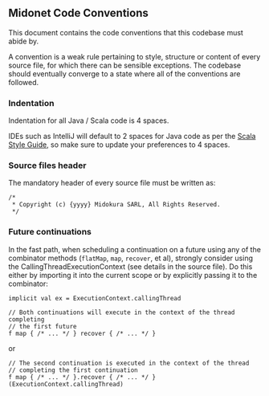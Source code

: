 ## Midonet Code Conventions

This document contains the code conventions that this codebase must abide by.

A convention is a weak rule pertaining to style, structure or content of every
source file, for which there can be sensible exceptions. The codebase should
eventually converge to a state where all of the conventions are followed.

### Indentation

Indentation for all Java / Scala code is 4 spaces.

IDEs such as IntelliJ will default to 2 spaces for Java code as per the
[Scala Style Guide](http://docs.scala-lang.org/style/indentation.html), so
make sure to update your preferences to 4 spaces.

### Source files header

The mandatory header of every source file must be written as:

    /*
     * Copyright (c) {yyyy} Midokura SARL, All Rights Reserved.
     */

### Future continuations

In the fast path, when scheduling a continuation on a future using any of the
combinator methods (`flatMap`, `map`, `recover`, et al), strongly consider
using the CallingThreadExecutionContext (see details in the source file). Do
this either by importing it into the current scope or by explicitly passing it
to the combinator:

    implicit val ex = ExecutionContext.callingThread

    // Both continuations will execute in the context of the thread completing
    // the first future
    f map { /* ... */ } recover { /* ... */ }

or

    // The second continuation is executed in the context of the thread
    // completing the first continuation
    f map { /* ... */ }.recover { /* ... */ }(ExecutionContext.callingThread)